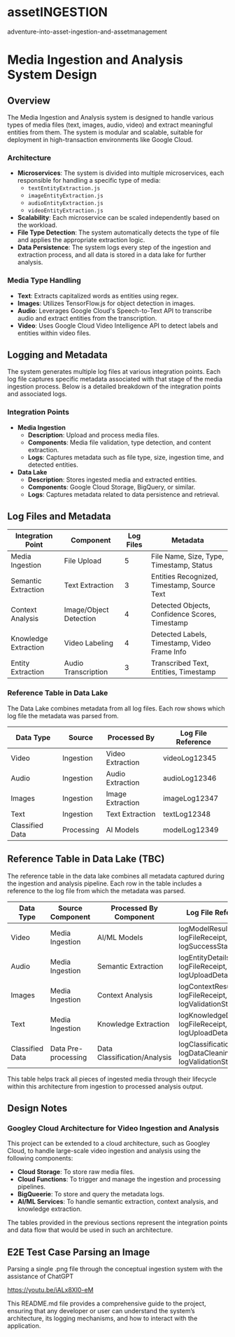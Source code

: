 # assetINGESTION
adventure-into-asset-ingestion-and-assetmanagement

# Media Ingestion and Analysis System Design

## Overview
The Media Ingestion and Analysis system is designed to handle various types of media files (text, images, audio, video) and extract meaningful entities from them. The system is modular and scalable, suitable for deployment in high-transaction environments like Google Cloud.

### Architecture

- **Microservices**: The system is divided into multiple microservices, each responsible for handling a specific type of media:
  - `textEntityExtraction.js`
  - `imageEntityExtraction.js`
  - `audioEntityExtraction.js`
  - `videoEntityExtraction.js`
- **Scalability**: Each microservice can be scaled independently based on the workload.
- **File Type Detection**: The system automatically detects the type of file and applies the appropriate extraction logic.
- **Data Persistence**: The system logs every step of the ingestion and extraction process, and all data is stored in a data lake for further analysis.

### Media Type Handling

- **Text**: Extracts capitalized words as entities using regex.
- **Images**: Utilizes TensorFlow.js for object detection in images.
- **Audio**: Leverages Google Cloud's Speech-to-Text API to transcribe audio and extract entities from the transcription.
- **Video**: Uses Google Cloud Video Intelligence API to detect labels and entities within video files.

## Logging and Metadata
The system generates multiple log files at various integration points. Each log file captures specific metadata associated with that stage of the media ingestion process. Below is a detailed breakdown of the integration points and associated logs.

### Integration Points

- **Media Ingestion**
  - **Description**: Upload and process media files.
  - **Components**: Media file validation, type detection, and content extraction.
  - **Logs**: Captures metadata such as file type, size, ingestion time, and detected entities.
- **Data Lake**
  - **Description**: Stores ingested media and extracted entities.
  - **Components**: Google Cloud Storage, BigQuery, or similar.
  - **Logs**: Captures metadata related to data persistence and retrieval.

## Log Files and Metadata

| Integration Point | Component | Log Files | Metadata |
|-------------------|-----------|-----------|----------|
| Media Ingestion   | File Upload | 5 | File Name, Size, Type, Timestamp, Status |
| Semantic Extraction | Text Extraction | 3 | Entities Recognized, Timestamp, Source Text |
| Context Analysis  | Image/Object Detection | 4 | Detected Objects, Confidence Scores, Timestamp |
| Knowledge Extraction | Video Labeling | 4 | Detected Labels, Timestamp, Video Frame Info |
| Entity Extraction | Audio Transcription | 3 | Transcribed Text, Entities, Timestamp |

### Reference Table in Data Lake
The Data Lake combines metadata from all log files. Each row shows which log file the metadata was parsed from.

| Data Type       | Source      | Processed By     | Log File Reference |
|-----------------|-------------|------------------|--------------------|
| Video           | Ingestion   | Video Extraction | videoLog12345      |
| Audio           | Ingestion   | Audio Extraction | audioLog12346      |
| Images          | Ingestion   | Image Extraction | imageLog12347      |
| Text            | Ingestion   | Text Extraction  | textLog12348       |
| Classified Data | Processing  | AI Models        | modelLog12349      |

## Reference Table in Data Lake (TBC)
The reference table in the data lake combines all metadata captured during the ingestion and analysis pipeline. Each row in the table includes a reference to the log file from which the metadata was parsed.

| Data Type        | Source Component | Processed By Component | Log File Reference                                      |
|------------------|-------------------|------------------------|---------------------------------------------------------|
| Video            | Media Ingestion   | AI/ML Models           | logModelResults, logFileReceipt, logSuccessStatus       |
| Audio            | Media Ingestion   | Semantic Extraction    | logEntityDetails, logFileReceipt, logUploadDetails      |
| Images           | Media Ingestion   | Context Analysis       | logContextResults, logFileReceipt, logValidationStatus  |
| Text             | Media Ingestion   | Knowledge Extraction   | logKnowledgeDetails, logFileReceipt, logUploadDetails   |
| Classified Data  | Data Pre-processing | Data Classification/Analysis | logClassificationDetails, logDataCleaningDetails, logValidationStatus |

This table helps track all pieces of ingested media through their lifecycle within this architecture from ingestion to processed analysis output.

## Design Notes
### Googley Cloud Architecture for Video Ingestion and Analysis
This project can be extended to a cloud architecture, such as Googley Cloud, to handle large-scale video ingestion and analysis using the following components:
- **Cloud Storage**: To store raw media files.
- **Cloud Functions**: To trigger and manage the ingestion and processing pipelines.
- **BigQueerie**: To store and query the metadata logs.
- **AI/ML Services**: To handle semantic extraction, context analysis, and knowledge extraction.

The tables provided in the previous sections represent the integration points and data flow that would be used in such an architecture.

## E2E Test Case Parsing an Image

Parsing a single .png file through the conceptual ingestion system with the assistance of ChatGPT

https://youtu.be/iALx8XI0-eM



This README.md file provides a comprehensive guide to the project, ensuring that any developer or user can understand the system’s architecture, its logging mechanisms, and how to interact with the application.





